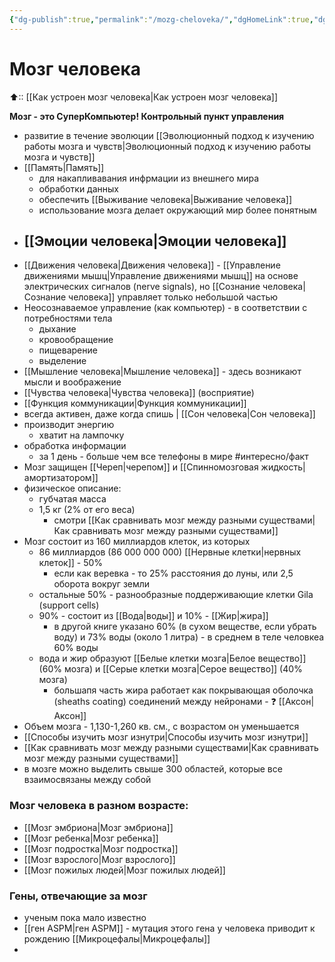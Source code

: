 ```yaml
---
{"dg-publish":true,"permalink":"/mozg-cheloveka/","dgHomeLink":true,"dgPassFrontmatter":false}
---
```



# Мозг человека
⬆:: [[Как устроен мозг человека|Как устроен мозг человека]]

**Мозг - это СуперКомпьютер! Контрольный пункт управления**

- развитие в течение эволюции [[Эволюционный подход к изучению работы мозга и чувств|Эволюционный подход к изучению работы мозга и чувств]]
-  [[Память|Память]]
	-  для накапливавания инфрмации из внешнего мира
	- обработки данных
	- обеспечить [[Выживание человека|Выживание человека]]
	- использование мозга делает окружающий мир более понятным
- [[Эмоции человека|Эмоции человека]] 
	- 
- [[Движения человека|Движения человека]] - [[Управление движениями мышц|Управление движениями мышц]] на основе электрических сигналов (nerve signals), но [[Сознание человека|Сознание человека]] управляет только небольшой частью
- Неосознаваемое управление (как компьютер) - в соответствии с потребностями тела
	- дыхание
	- кровообращение 
	- пищеварение
	- выделение
- [[Мышление человека|Мышление человека]] - здесь возникают мысли и воображение
- [[Чувства человека|Чувства человека]] (восприятие)
- [[Функция коммуникации|Функция коммуникации]]
- всегда активен, даже когда спишь | [[Сон человека|Сон человека]]
- производит энергию
	- хватит на лампочку
- обработка информации
	- за 1 день - больше чем все телефоны в мире #интересно/факт
- Мозг защищен [[Череп|черепом]] и [[Спинномозговая жидкость|амортизатором]]
- физическое описание:
	- губчатая масса
	- 1,5 кг (2% от его веса)
		- смотри [[Как сравнивать мозг между разными существами|Как сравнивать мозг между разными существами]]
- Мозг состоит из 160 миллиардов клеток, из которых
	- 86 миллиардов (86 000 000 000) [[Нервные клетки|нервных клеток]] - 50%
		- если как веревка - то 25% расстояния до луны, или 2,5 оборота вокруг земли
	- остальные 50% - разнообразные поддерживающие клетки Gila (support cells)
	- 90% - состоит из [[Вода|воды]] и 10% - [[Жир|жира]]
		- в другой книге указано 60% (в сухом веществе, если убрать воду)  и 73% воды (около 1 литра) - в среднем в теле человкеа 60% воды
	- вода и жир образуют [[Белые клетки мозга|Белое вещество]] (60% мозга) и [[Серые клетки мозга|Серое вещество]] (40% мозга)
		- большапя часть жира работает как покрывающая оболочка (sheaths coating) соединений между нейронами  - ❓ [[Аксон|Аксон]]
- Объем мозга - 1,130-1,260 кв. см., с возрастом он уменьшается
- [[Способы изучить мозг изнутри|Способы изучить мозг изнутри]]
- [[Как сравнивать мозг между разными существами|Как сравнивать мозг между разными существами]]
- в мозге можно выделить свыше 300 областей, которые все взаимосвязаны между собой

### Мозг человека в разном возрасте:
- [[Мозг эмбриона|Мозг эмбриона]]
- [[Мозг ребенка|Мозг ребенка]]
- [[Мозг подростка|Мозг подростка]]
- [[Мозг взрослого|Мозг взрослого]]
- [[Мозг пожилых людей|Мозг пожилых людей]]

### Гены, отвечающие за мозг
- ученым пока мало известно
- [[ген ASPM|ген ASPM]] - мутация этого гена у человека приводит к рождению [[Микроцефалы|Микроцефалы]]
- 